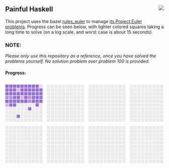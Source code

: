 ## Painful Haskell <img align="right" src="https://projecteuler.net/profile/PainfulHaskell.png">

This project uses the bazel [rules_euler](https://github.com/dmadisetti/rules_euler) to manage [its Project Euler problems](http://projecteuler.net/).
Progress can be seen below, with lighter colored squares taking a long time to solve (on a log scale, and worst case is about 15 seconds)

### NOTE:
*Please only use this repository as a reference, once you have solved the problems yourself. No solution problem over problem 100 is provided.*

#### Progress:
<img src="https://raw.githubusercontent.com/dmadisetti/painfulhaskell/gh-pages/progress.svg">
